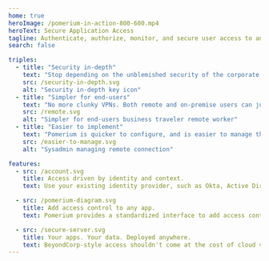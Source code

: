 ```yaml
---
home: true
heroImage: /pomerium-in-action-800-600.mp4
heroText: Secure Application Access
tagline: Authenticate, authorize, monitor, and secure user access to any application without a VPN.
search: false

triples:
  - title: "Security in-depth"
    text: "Stop depending on the unblemished security of the corporate perimeter. Pomerium can mutually authenticate, and encrypt every request."
    src: /security-in-depth.svg
    alt: "Security in-depth key icon"
  - title: "Simpler for end-users"
    text: "No more clunky VPNs. Both remote and on-premise users can just use their browser to access the resources they need."
    src: /remote.svg
    alt: "Simpler for end-users business traveler remote worker"
  - title: "Easier to implement"
    text: "Pomerium is quicker to configure, and is easier to manage than network segmentation policies needed for a VPN."
    src: /easier-to-manage.svg
    alt: "Sysadmin managing remote connection"

features:
  - src: /account.svg
    title: Access driven by identity and context.
    text: Use your existing identity provider, such as Okta, Active Directory, Google, Gsuite, or OneLogin to add single-sign-on authentication to any application with Pomerium.

  - src: /pomerium-diagram.svg
    title: Add access control to any app.
    text: Pomerium provides a standardized interface to add access control whether an application itself has authorization or authentication baked-in. Let developers focus on their apps, not reinventing access control.

  - src: /secure-server.svg
    title: Your apps. Your data. Deployed anywhere.
    text: BeyondCorp-style access shouldn't come at the cost of cloud vendor lock-in or control over data tenancy. Pomerium supports a wide array of deployment options. Whether you are on-prem, hybrid, or multi-cloud, we’ve got you covered.
---
```

